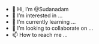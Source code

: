 - 👋 Hi, I’m @Sudanadam
- 👀 I’m interested in ...
- 🌱 I’m currently learning ...
- 💞️ I’m looking to collaborate on ...
- 📫 How to reach me ...

<!---
Sudanadam/Sudanadam is a ✨ special ✨ repository because its `README.md` (this file) appears on your GitHub profile.
You can click the Preview link to take a look at your changes.
--->
